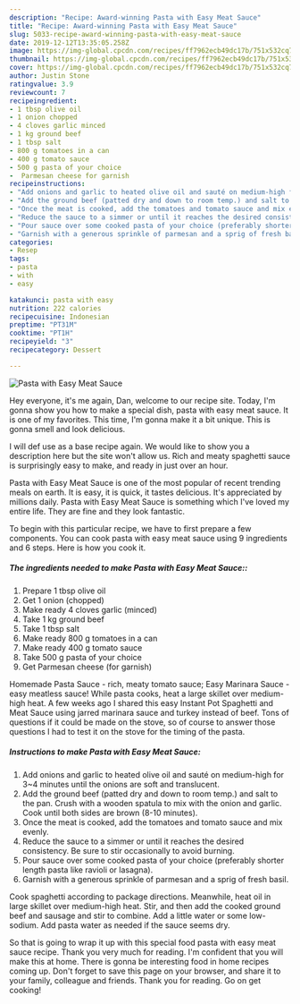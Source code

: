 ```yaml
---
description: "Recipe: Award-winning Pasta with Easy Meat Sauce"
title: "Recipe: Award-winning Pasta with Easy Meat Sauce"
slug: 5033-recipe-award-winning-pasta-with-easy-meat-sauce
date: 2019-12-12T13:35:05.258Z
image: https://img-global.cpcdn.com/recipes/ff7962ecb49dc17b/751x532cq70/pasta-with-easy-meat-sauce-recipe-main-photo.jpg
thumbnail: https://img-global.cpcdn.com/recipes/ff7962ecb49dc17b/751x532cq70/pasta-with-easy-meat-sauce-recipe-main-photo.jpg
cover: https://img-global.cpcdn.com/recipes/ff7962ecb49dc17b/751x532cq70/pasta-with-easy-meat-sauce-recipe-main-photo.jpg
author: Justin Stone
ratingvalue: 3.9
reviewcount: 7
recipeingredient:
- 1 tbsp olive oil
- 1 onion chopped
- 4 cloves garlic minced
- 1 kg ground beef
- 1 tbsp salt
- 800 g tomatoes in a can
- 400 g tomato sauce
- 500 g pasta of your choice
-  Parmesan cheese for garnish
recipeinstructions:
- "Add onions and garlic to heated olive oil and sauté on medium-high for 3~4 minutes until the onions are soft and translucent."
- "Add the ground beef (patted dry and down to room temp.) and salt to the pan. Crush with a wooden spatula to mix with the onion and garlic. Cook until both sides are brown (8-10 minutes)."
- "Once the meat is cooked, add the tomatoes and tomato sauce and mix evenly."
- "Reduce the sauce to a simmer or until it reaches the desired consistency. Be sure to stir occasionally to avoid burning."
- "Pour sauce over some cooked pasta of your choice (preferably shorter length pasta like ravioli or lasagna)."
- "Garnish with a generous sprinkle of parmesan and a sprig of fresh basil."
categories:
- Resep
tags:
- pasta
- with
- easy

katakunci: pasta with easy
nutrition: 222 calories
recipecuisine: Indonesian
preptime: "PT31M"
cooktime: "PT1H"
recipeyield: "3"
recipecategory: Dessert

---
```



![Pasta with Easy Meat Sauce](https://img-global.cpcdn.com/recipes/ff7962ecb49dc17b/751x532cq70/pasta-with-easy-meat-sauce-recipe-main-photo.jpg)

Hey everyone, it's me again, Dan, welcome to our recipe site. Today, I'm gonna show you how to make a special dish, pasta with easy meat sauce. It is one of my favorites. This time, I'm gonna make it a bit unique. This is gonna smell and look delicious.

I will def use as a base recipe again. We would like to show you a description here but the site won&#39;t allow us. Rich and meaty spaghetti sauce is surprisingly easy to make, and ready in just over an hour.

Pasta with Easy Meat Sauce is one of the most popular of recent trending meals on earth. It is easy, it is quick, it tastes delicious. It's appreciated by millions daily. Pasta with Easy Meat Sauce is something which I've loved my entire life. They are fine and they look fantastic.


To begin with this particular recipe, we have to first prepare a few components. You can cook pasta with easy meat sauce using 9 ingredients and 6 steps. Here is how you cook it.

##### The ingredients needed to make Pasta with Easy Meat Sauce::

1. Prepare 1 tbsp olive oil
1. Get 1 onion (chopped)
1. Make ready 4 cloves garlic (minced)
1. Take 1 kg ground beef
1. Take 1 tbsp salt
1. Make ready 800 g tomatoes in a can
1. Make ready 400 g tomato sauce
1. Take 500 g pasta of your choice
1. Get  Parmesan cheese (for garnish)


Homemade Pasta Sauce - rich, meaty tomato sauce; Easy Marinara Sauce - easy meatless sauce! While pasta cooks, heat a large skillet over medium-high heat. A few weeks ago I shared this easy Instant Pot Spaghetti and Meat Sauce using jarred marinara sauce and turkey instead of beef. Tons of questions if it could be made on the stove, so of course to answer those questions I had to test it on the stove for the timing of the pasta. 

##### Instructions to make Pasta with Easy Meat Sauce:

1. Add onions and garlic to heated olive oil and sauté on medium-high for 3~4 minutes until the onions are soft and translucent.
1. Add the ground beef (patted dry and down to room temp.) and salt to the pan. Crush with a wooden spatula to mix with the onion and garlic. Cook until both sides are brown (8-10 minutes).
1. Once the meat is cooked, add the tomatoes and tomato sauce and mix evenly.
1. Reduce the sauce to a simmer or until it reaches the desired consistency. Be sure to stir occasionally to avoid burning.
1. Pour sauce over some cooked pasta of your choice (preferably shorter length pasta like ravioli or lasagna).
1. Garnish with a generous sprinkle of parmesan and a sprig of fresh basil.


Cook spaghetti according to package directions. Meanwhile, heat oil in large skillet over medium-high heat. Stir, and then add the cooked ground beef and sausage and stir to combine. Add a little water or some low-sodium. Add pasta water as needed if the sauce seems dry. 

So that is going to wrap it up with this special food pasta with easy meat sauce recipe. Thank you very much for reading. I'm confident that you will make this at home. There is gonna be interesting food in home recipes coming up. Don't forget to save this page on your browser, and share it to your family, colleague and friends. Thank you for reading. Go on get cooking!
